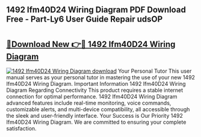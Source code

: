 ## 1492 Ifm40D24 Wiring Diagram PDF Download Free - Part-Ly6 User Guide Repair udsOP

# <h2><a href="http://dficv4.blite.top/?on=1492+Ifm40D24+Wiring+Diagram">🔗Download New 👉🔴 1492 Ifm40D24 Wiring Diagram</a></h2>

[![1492 Ifm40D24 Wiring Diagram download](https://i.imgur.com/lujVjoI.png)](http://dficv4.blite.top/?on=1492+Ifm40D24+Wiring+Diagram)
Your Personal Tutor This user manual serves as your personal tutor in mastering the use of your new 1492 Ifm40D24 Wiring Diagram. Important Information 1492 Ifm40D24 Wiring Diagram Regarding Connectivity This product requires a stable internet connection for optimal performance. 1492 Ifm40D24 Wiring Diagram advanced features include real-time monitoring, voice commands, customizable alerts, and multi-device compatibility, all accessible through the sleek and user-friendly interface. Your Success is Our Priority 1492 Ifm40D24 Wiring Diagram. We are committed to ensuring your complete satisfaction.
